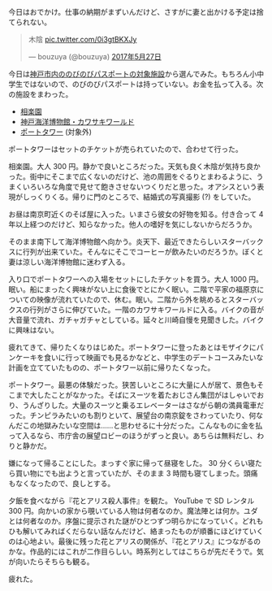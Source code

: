 今日はおでかけ。仕事の納期がまずいんだけど、さすがに妻と出かける予定は捨てられない。

<blockquote class="twitter-tweet" data-lang="ja"><p lang="ja" dir="ltr">木陰 <a href="https://t.co/0i3gtBKXJy">pic.twitter.com/0i3gtBKXJy</a></p>&mdash; bouzuya (@bouzuya) <a href="https://twitter.com/bouzuya/status/868300350251450369">2017年5月27日</a></blockquote>
<script async src="//platform.twitter.com/widgets.js" charset="utf-8"></script>

今日は[神戸市内ののびのびパスポートの対象施設](http://www.city.kobe.lg.jp/child/education/program/nobi-kobe.html)から選んでみた。もちろん小中学生ではないので、のびのびパスポートは持っていない。お金を払って入る。次の施設をまわった。

- [相楽園](http://www.sorakuen.com/)
- [神戸海洋博物館・カワサキワールド](http://www.kobe-maritime-museum.com/)
- [ポートタワー](http://www.kobe-port-tower.com/) (対象外)

ポートタワーはセットのチケットが売られていたので、合わせて行った。

相楽園。大人 300 円。静かで良いところだった。天気も良く木陰が気持ち良かった。街中にそこまで広くないのだけど、池の周囲をぐるりとまわるように、うまくいろいろな角度で見せて飽きさせないつくりだと思った。オアシスという表現がしっくりくる。帰りに門のところで、結婚式の写真撮影 (?) をしていた。

お昼は南京町近くのそば屋に入った。いまさら彼女の好物を知る。付き合って 4 年以上経つのだけど、知らなかった。他人の嗜好を気にしないからだろうか。

そのまま南下して海洋博物館へ向かう。炎天下、最近できたらしいスターバックスに行列が出来ていた。そんなにそこでコーヒーが飲みたいのだろうか。ぼくと妻は涼しい海洋博物館に迷わず入る。

入り口でポートタワーへの入場をセットにしたチケットを買う。大人 1000 円。眠い。船にまったく興味がない上に食後でとにかく眠い。二階で平家の福原京についての映像が流れていたので、休む。眠い。二階から外を眺めるとスターバックスの行列がさらに伸びていた。一階のカワサキワールドに入る。バイクの音が大音量で流れ、ガチャガチャとしている。延々と川崎自慢を見聞きした。バイクに興味はない。

疲れてきて、帰りたくなりはじめた。ポートタワーに登ったあとはモザイクにパンケーキを食いに行って映画でも見るかなどと、中学生のデートコースみたいな計画を立てていたものの、ポートタワー以前に帰りたくなった。

ポートタワー。最悪の体験だった。狭苦しいところに大量に人が居て、景色もそこまで大したことがなかった。そばにスーツを着たおじさん集団がはしゃいでおり、うんざりした。大量のスーツと乗るエレベーターはさながら朝の満員電車だった。チンピラみたいのも割りといて、展望台の南京錠をさわっていたり、何なんだこの地獄みたいな空間は……と思わせるに十分だった。こんなものに金を払って入るなら、市庁舎の展望ロビーのほうがずっと良い。あちらは無料だし、わりと静かだ。

嫌になって帰ることにした。まっすぐ家に帰って昼寝をした。 30 分くらい寝たら買い物にでも出ようと言っていたが、そのまま 3 時間も寝てしまった。頭痛もなくなったので、良しとする。

夕飯を食べながら『花とアリス殺人事件』を観た。 YouTube で SD レンタル 300 円。向かいの家から覗いている人物は何者なのか。魔法陣とは何か。ユダとは何者なのか。序盤に提示された謎がひとつずつ明らかになっていく。どれもひも解いてみればくだらない話なんだけど、絡まったものが順番にほどけていくのは心地よい。最後に残った花とアリスの関係が、『花とアリス』につながるのかな。作品的にはこれが二作目らしい。時系列としてはこちらが先だそうで。気が向いたらそちらも観る。

疲れた。
